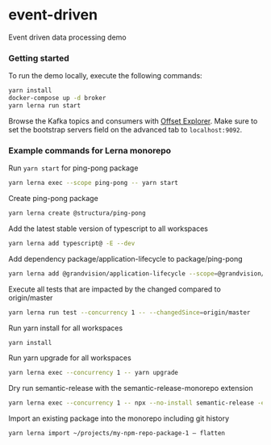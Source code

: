 # event-driven

Event driven data processing demo

### Getting started

To run the demo locally, execute the following commands:

```bash
yarn install
docker-compose up -d broker
yarn lerna run start
```

Browse the Kafka topics and consumers with [Offset Explorer](https://kafkatool.com). Make sure to set the bootstrap servers field on the advanced tab to `localhost:9092`.

### Example commands for Lerna monorepo

Run `yarn start` for ping-pong package

```bash
yarn lerna exec --scope ping-pong -- yarn start
```

Create ping-pong package

```bash
yarn lerna create @structura/ping-pong
```

Add the latest stable version of typescript to all workspaces

```bash
yarn lerna add typescript@ -E --dev
```

Add dependency package/application-lifecycle to package/ping-pong

```bash
yarn lerna add @grandvision/application-lifecycle --scope=@grandvision/ping-pong
```

Execute all tests that are impacted by the changed compared to origin/master

```bash
yarn lerna run test --concurrency 1 -- --changedSince=origin/master
```

Run yarn install for all workspaces

```bash
yarn install
```

Run yarn upgrade for all workspaces

```bash
yarn lerna exec --concurrency 1 -- yarn upgrade
```

Dry run semantic-release with the semantic-release-monorepo extension

```bash
yarn lerna exec --concurrency 1 -- npx --no-install semantic-release -e semantic-release-monorepo --dry-run
```

Import an existing package into the monorepo including git history

```bash
yarn lerna import ~/projects/my-npm-repo-package-1 — flatten
```
